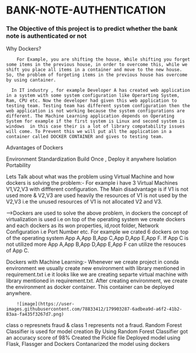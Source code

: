 # BANK-NOTE-AUTHENTICATION
### The Objective of this project is to predict whether the bank note is authenticated or not
Why Dockers?

        For Example, you are shifting the house, While shifting you forget some items in the previous house, in order to overcome this, while we shift you place all items in a container and move to the new house. So, the problem of forgeting items in the previous house has overcome by using cantainer.

      In IT industry , for example Developer A has created web application in a system with some system configuration like Operarting System, Ram, CPU etc. Now the developer had given this web application to testing team. Testing team has different system configuration then the web application is not working because the system configurations are different. The Machine Learning application depends on Operating System for example if the first system is Linux and second system is windows  in this case their is a lot of library compatability issues will come. To Prevent this we will put all the application in a container called DOCKER CONTAINER and gives to testing team.

Advantages of Dockers

Environment Standardization
Build Once , Deploy it anywhere
Isolation
Portability


Lets Talk about what was the problem using Virtual Machine and how dockers is solving the problem:-
   For example i have 3 Virtual Machines V1,V2,V3 with diffferent configuration. The Main disadvantage is if V1 is not used more & V2,V3 are used heavily the resources of V1 is not used by the V2,V3 i.e the unused resources of V1 is not allocated V2 and V3.


-->Dockers are used to solve the above problem, in dockers the concept of virtualization is used i.e on top of the operating system we create dockers and each dockers as its won properties, id,root folder, Network Configuration i.e Port Number etc. For example we crated 6 dockers on top of the operating system App A,App B,App C,App D,App E,App F. If App C is not utilized more App A,App B,App D,App E,App F can utilize the resouces of App C.

Dockers with Machine Learning:-
        Whenever we create project in conda environment we usually create new environment with library mentioned in requirement.txt  i.e it looks like we are creating separte virtual machine with library mentioned in requirement.txt. After creating environment, we create the environment as docker container. This container can be deployed anywhere.
        
        ![image](https://user-images.githubusercontent.com/78833412/179903287-6adbea9d-a6f2-41b2-83aa-fa435f3267d7.png)

class o represnets fraud & class 1 represents not a fraud.
Random Forest Classifier is used for model creation
By Using Random Forest Classifier got an accuracy score of 98%
Created the Pickle file
Deployed model using Flask, Flassger and Dockers
Contanarized the model using dockers
